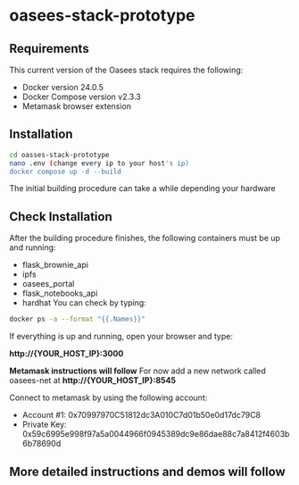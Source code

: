 # oasees-stack-prototype
## Requirements
This current version of the Oasees stack requires the following:
- Docker version 24.0.5
- Docker Compose version v2.3.3
- Metamask browser extension

## Installation
```sh
cd oasses-stack-prototype
nano .env (change every ip to your host's ip)
docker compose up -d --build
```
The initial building procedure can take a while depending your hardware
## Check Installation
After the building procedure finishes, the following containers must be up and running:
- flask_brownie_api
- ipfs
- oasees_portal
- flask_notebooks_api
- hardhat
You can check by typing:
```sh
docker ps -a --format "{{.Names}}"
```
If everything is up and running, open your browser and type:

**http://{YOUR_HOST_IP}:3000**

**Metamask instructions will follow**
For now add a new network called oasees-net at **http://{YOUR_HOST_IP}:8545**

Connect to metamask by using the following account:
- Account #1: 0x70997970C51812dc3A010C7d01b50e0d17dc79C8
- Private Key: 0x59c6995e998f97a5a0044966f0945389dc9e86dae88c7a8412f4603b6b78690d

## More detailed instructions and demos will follow


